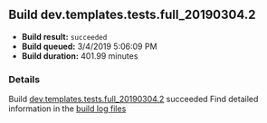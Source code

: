 ## Build dev.templates.tests.full_20190304.2
- **Build result:** `succeeded`
- **Build queued:** 3/4/2019 5:06:09 PM
- **Build duration:** 401.99 minutes
### Details
Build [dev.templates.tests.full_20190304.2](https://winappstudio.visualstudio.com/web/build.aspx?pcguid=a4ef43be-68ce-4195-a619-079b4d9834c2&builduri=vstfs%3a%2f%2f%2fBuild%2fBuild%2f27181) succeeded
Find detailed information in the [build log files](https://uwpctdiags.blob.core.windows.net/buildlogs/dev.templates.tests.full_20190304.2_logs.zip)
